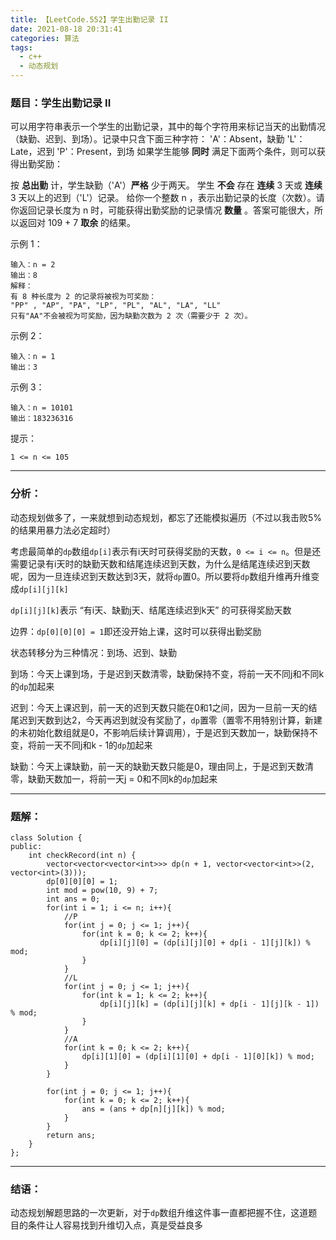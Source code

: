 ```yaml
---
title: 【LeetCode.552】学生出勤记录 II
date: 2021-08-18 20:31:41
categories:	算法
tags:
  - c++
  - 动态规划
---
```




### 	题目：学生出勤记录 II

可以用字符串表示一个学生的出勤记录，其中的每个字符用来标记当天的出勤情况（缺勤、迟到、到场）。记录中只含下面三种字符：
'A'：Absent，缺勤
'L'：Late，迟到
'P'：Present，到场
如果学生能够 **同时** 满足下面两个条件，则可以获得出勤奖励：

按 **总出勤** 计，学生缺勤（'A'）**严格** 少于两天。
学生 **不会** 存在 **连续** 3 天或 **连续** 3 天以上的迟到（'L'）记录。
给你一个整数 n ，表示出勤记录的长度（次数）。请你返回记录长度为 n 时，可能获得出勤奖励的记录情况 **数量** 。答案可能很大，所以返回对 109 + 7 **取余** 的结果。

 <!--more-->



示例 1：

```
输入：n = 2
输出：8
解释：
有 8 种长度为 2 的记录将被视为可奖励：
"PP" , "AP", "PA", "LP", "PL", "AL", "LA", "LL" 
只有"AA"不会被视为可奖励，因为缺勤次数为 2 次（需要少于 2 次）。
```

示例 2：

```
输入：n = 1
输出：3
```

示例 3：

```
输入：n = 10101
输出：183236316
```



提示：

`1 <= n <= 105`



---



### 分析：

动态规划做多了，一来就想到动态规划，都忘了还能模拟遍历（不过以我击败5%的结果用暴力法必定超时）

考虑最简单的`dp`数组`dp[i]`表示有i天时可获得奖励的天数，`0 <= i <= n`。但是还需要记录有i天时的缺勤天数和结尾连续迟到天数，为什么是结尾连续迟到天数呢，因为一旦连续迟到天数达到3天，就将`dp`置0。所以要将`dp`数组升维再升维变成`dp[i][j][k]`

`dp[i][j][k]`表示 “有i天、缺勤j天、结尾连续迟到k天” 的可获得奖励天数

边界：`dp[0][0][0] = 1`即还没开始上课，这时可以获得出勤奖励

状态转移分为三种情况：到场、迟到、缺勤

到场：今天上课到场，于是迟到天数清零，缺勤保持不变，将前一天不同j和不同k的`dp`加起来

迟到：今天上课迟到，前一天的迟到天数只能在0和1之间，因为一旦前一天的结尾迟到天数到达2，今天再迟到就没有奖励了，`dp`置零（置零不用特别计算，新建的未初始化数组就是0，不影响后续计算调用），于是迟到天数加一，缺勤保持不变，将前一天不同j和k - 1的`dp`加起来

缺勤：今天上课缺勤，前一天的缺勤天数只能是0，理由同上，于是迟到天数清零，缺勤天数加一，将前一天j = 0和不同k的`dp`加起来



---



### 题解：

```
class Solution {
public:
    int checkRecord(int n) {
        vector<vector<vector<int>>> dp(n + 1, vector<vector<int>>(2, vector<int>(3)));
        dp[0][0][0] = 1;
        int mod = pow(10, 9) + 7;
        int ans = 0;
        for(int i = 1; i <= n; i++){
            //P
            for(int j = 0; j <= 1; j++){
                for(int k = 0; k <= 2; k++){
                    dp[i][j][0] = (dp[i][j][0] + dp[i - 1][j][k]) % mod;
                }
            }
            //L
            for(int j = 0; j <= 1; j++){
                for(int k = 1; k <= 2; k++){
                    dp[i][j][k] = (dp[i][j][k] + dp[i - 1][j][k - 1]) % mod;
                }
            }
            //A
            for(int k = 0; k <= 2; k++){
                dp[i][1][0] = (dp[i][1][0] + dp[i - 1][0][k]) % mod;
            }
        }

        for(int j = 0; j <= 1; j++){
            for(int k = 0; k <= 2; k++){
                ans = (ans + dp[n][j][k]) % mod;
            }
        }
        return ans;
    }
};

```



---



### 结语：

动态规划解题思路的一次更新，对于`dp`数组升维这件事一直都把握不住，这道题目的条件让人容易找到升维切入点，真是受益良多

